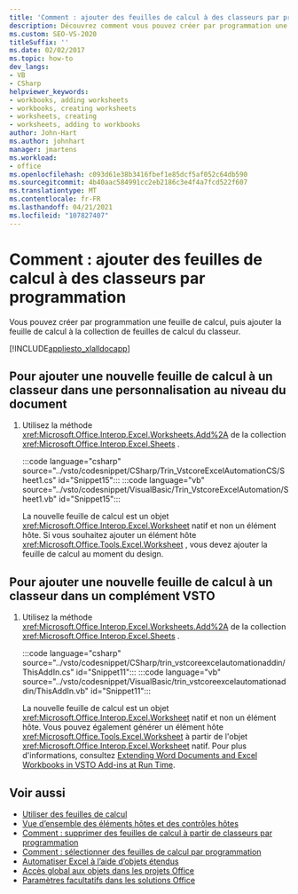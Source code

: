 ```yaml
---
title: 'Comment : ajouter des feuilles de calcul à des classeurs par programmation'
description: Découvrez comment vous pouvez créer par programmation une feuille de calcul, puis ajouter la feuille de calcul à la collection de feuilles de calcul dans le classeur.
ms.custom: SEO-VS-2020
titleSuffix: ''
ms.date: 02/02/2017
ms.topic: how-to
dev_langs:
- VB
- CSharp
helpviewer_keywords:
- workbooks, adding worksheets
- workbooks, creating worksheets
- worksheets, creating
- worksheets, adding to workbooks
author: John-Hart
ms.author: johnhart
manager: jmartens
ms.workload:
- office
ms.openlocfilehash: c093d61e38b3416fbef1e85dcf5af052c64db590
ms.sourcegitcommit: 4b40aac584991cc2eb2186c3e4f4a7fcd522f607
ms.translationtype: MT
ms.contentlocale: fr-FR
ms.lasthandoff: 04/21/2021
ms.locfileid: "107827407"
---
```

# <a name="how-to-programmatically-add-new-worksheets-to-workbooks"></a>Comment : ajouter des feuilles de calcul à des classeurs par programmation
  Vous pouvez créer par programmation une feuille de calcul, puis ajouter la feuille de calcul à la collection de feuilles de calcul du classeur.

 [!INCLUDE[appliesto_xlalldocapp](../vsto/includes/appliesto-xlalldocapp-md.md)]

## <a name="to-add-a-new-worksheet-to-a-workbook-in-a-document-level-customization"></a>Pour ajouter une nouvelle feuille de calcul à un classeur dans une personnalisation au niveau du document

1. Utilisez la méthode <xref:Microsoft.Office.Interop.Excel.Worksheets.Add%2A> de la collection <xref:Microsoft.Office.Interop.Excel.Sheets> .

     :::code language="csharp" source="../vsto/codesnippet/CSharp/Trin_VstcoreExcelAutomationCS/Sheet1.cs" id="Snippet15":::
     :::code language="vb" source="../vsto/codesnippet/VisualBasic/Trin_VstcoreExcelAutomation/Sheet1.vb" id="Snippet15":::

     La nouvelle feuille de calcul est un objet <xref:Microsoft.Office.Interop.Excel.Worksheet> natif et non un élément hôte. Si vous souhaitez ajouter un élément hôte <xref:Microsoft.Office.Tools.Excel.Worksheet> , vous devez ajouter la feuille de calcul au moment du design.

## <a name="to-add-a-new-worksheet-to-a-workbook-in-a-vsto-add-in"></a>Pour ajouter une nouvelle feuille de calcul à un classeur dans un complément VSTO

1. Utilisez la méthode <xref:Microsoft.Office.Interop.Excel.Worksheets.Add%2A> de la collection <xref:Microsoft.Office.Interop.Excel.Sheets> .

     :::code language="csharp" source="../vsto/codesnippet/CSharp/trin_vstcoreexcelautomationaddin/ThisAddIn.cs" id="Snippet11":::
     :::code language="vb" source="../vsto/codesnippet/VisualBasic/trin_vstcoreexcelautomationaddin/ThisAddIn.vb" id="Snippet11":::

     La nouvelle feuille de calcul est un objet <xref:Microsoft.Office.Interop.Excel.Worksheet> natif et non un élément hôte. Vous pouvez également générer un élément hôte <xref:Microsoft.Office.Tools.Excel.Worksheet> à partir de l'objet <xref:Microsoft.Office.Interop.Excel.Worksheet> natif. Pour plus d'informations, consultez [Extending Word Documents and Excel Workbooks in VSTO Add-ins at Run Time](../vsto/extending-word-documents-and-excel-workbooks-in-vsto-add-ins-at-run-time.md).

## <a name="see-also"></a>Voir aussi
- [Utiliser des feuilles de calcul](../vsto/working-with-worksheets.md)
- [Vue d’ensemble des éléments hôtes et des contrôles hôtes](../vsto/host-items-and-host-controls-overview.md)
- [Comment : supprimer des feuilles de calcul à partir de classeurs par programmation](../vsto/how-to-programmatically-delete-worksheets-from-workbooks.md)
- [Comment : sélectionner des feuilles de calcul par programmation](../vsto/how-to-programmatically-select-worksheets.md)
- [Automatiser Excel à l’aide d’objets étendus](../vsto/automating-excel-by-using-extended-objects.md)
- [Accès global aux objets dans les projets Office](../vsto/global-access-to-objects-in-office-projects.md)
- [Paramètres facultatifs dans les solutions Office](../vsto/optional-parameters-in-office-solutions.md)
